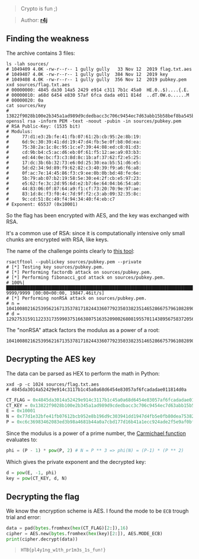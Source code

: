 > Crypto is fun ;)

> Author: **[r4j][author-profile]**

## Finding the weakness

The archive contains 3 files:

```shell
ls -lah sources/
# 1049409 4.0K -rw-r--r-- 1 gully gully   33 Nov 12  2019 flag.txt.aes
# 1049407 4.0K -rw-r--r-- 1 gully gully  384 Nov 12  2019 key
# 1049408 4.0K -rw-r--r-- 1 gully gully  356 Nov 12  2019 pubkey.pem
xxd sources/flag.txt.aes 
# 00000000: 4845 da30 14a5 2429 e914 c311 7b1c 45a0  HE.0..$)....{.E.
# 00000010: a68d 6454 e830 57af 6fca dada e011 814d  ..dT.0W.o......M
# 00000020: 0a
cat sources/key
# 13822f9028b100e2b345a1ad989d9cdedbacc3c706c9454ec7d63abb15b58bef8ba545bb0a3b883f91bf12ca12437eb42e26eff38d0bf4f31cf1ca21c080f11877a7bb5fa8ea97170c932226eab4812c821d082030100030d84ebc63fd8767cde994e0bd1a1f905c27fb0d7adb55e3a1f101d8b5b997ba6b1c09a5e1cc65a9206906ef5e01f13d7beeebdf389610fb54676f76ec0afc51a304403d44bb3c739fd8276f0895c3587a710d15e43fc67284070519e6e0810caf86b134f02ec54018
openssl rsa -inform PEM -text -noout -pubin -in sources/pubkey.pem
# RSA Public-Key: (1535 bit)
# Modulus:
#     77:d1:e3:2b:fe:41:fb:07:61:2b:cb:95:2e:8b:19:
#     6d:9c:30:39:41:dd:19:47:d4:fb:5e:0f:b8:0d:ea:
#     75:38:2a:1c:8c:95:1c:e7:39:44:08:ed:c8:01:d3:
#     cd:9b:b4:c5:ac:d6:eb:0f:61:f5:12:ae:a9:03:b3:
#     ed:44:0e:bc:f3:c3:8d:8c:1b:af:37:62:f2:e5:25:
#     17:dc:3b:6b:32:73:e6:0d:25:30:ea:b5:51:d6:e5:
#     5d:d2:34:9d:89:f9:62:82:c3:40:39:f9:a6:f6:a8:
#     0f:ac:7e:14:45:86:f3:c9:ee:0b:0b:bd:48:fe:6e:
#     5b:79:ab:07:b2:19:58:5e:30:e4:2f:cb:e5:97:23:
#     e5:62:fe:3c:2d:95:6d:e2:b7:6e:64:04:b6:54:a0:
#     44:83:06:0f:87:64:a9:f1:cf:73:20:70:9e:97:ae:
#     83:1d:8c:f3:f0:4c:7d:9f:f2:c3:ab:09:32:35:8c:
#     9c:cd:51:8c:49:f4:94:34:40:f4:eb:c7
# Exponent: 65537 (0x10001)
```

So the flag has been encrypted with AES, and the key was exchanged with RSA.

It's a common use of RSA: since it is computationally intensive only small chunks are encrypted with RSA, like keys.

The name of the challenge points clearly to [this tool][rsa-ctf-tool]:

```shell
rsactftool --publickey sources/pubkey.pem --private
# [*] Testing key sources/pubkey.pem.
# [*] Performing factordb attack on sources/pubkey.pem.
# [*] Performing fibonacci_gcd attack on sources/pubkey.pem.
# 100%|███████████████████████████████████████████████████████████████████████████████████████████| 9999/9999 [00:00<00:00, 19847.46it/s]
# [*] Performing nonRSA attack on sources/pubkey.pem.
# n = 10410080216253956216713537817182443360779235033823514652866757961082890116671874771565125457104853470727423173827404139905383330210096904014560996952285911^3
# d = 129275315911223317359903751663807516352090026808195570114389567583720564611378335627134085402837298827247544997735787221623420069090831026403341043627337118073514316414863510575197151252044137503590414785481554107787977492191190932914467213110568469344259204522660239854742719334572977699979751357274672629248833545002097445009562614595500619383316585368090022534207869125569280525912198666917266810668438225654808711335777444218772562879952971915504193507508773
```

The "nonRSA" attack factors the modulus as a power of a root:

```
10410080216253956216713537817182443360779235033823514652866757961082890116671874771565125457104853470727423173827404139905383330210096904014560996952285911
```

## Decrypting the AES key

The data can be parsed as HEX to perform the math in Python:

```shell
xxd -p -c 1024 sources/flag.txt.aes 
# 4845da3014a52429e914c3117b1c45a0a68d6454e83057af6fcadadae011814d0a
```

```python
CT_FLAG = 0x4845da3014a52429e914c3117b1c45a0a68d6454e83057af6fcadadae011814d0a
CT_KEY = 0x13822f9028b100e2b345a1ad989d9cdedbacc3c706c9454ec7d63abb15b58bef8ba545bb0a3b883f91bf12ca12437eb42e26eff38d0bf4f31cf1ca21c080f11877a7bb5fa8ea97170c932226eab4812c821d082030100030d84ebc63fd8767cde994e0bd1a1f905c27fb0d7adb55e3a1f101d8b5b997ba6b1c09a5e1cc65a9206906ef5e01f13d7beeebdf389610fb54676f76ec0afc51a304403d44bb3c739fd8276f0895c3587a710d15e43fc67284070519e6e0810caf86b134f02ec54018
E = 0x10001
N = 0x77d1e32bfe41fb07612bcb952e8b196d9c303941dd1947d4fb5e0fb80dea75382a1c8c951ce7394408edc801d3cd9bb4c5acd6eb0f61f512aea903b3ed440ebcf3c38d8c1baf3762f2e52517dc3b6b3273e60d2530eab551d6e55dd2349d89f96282c34039f9a6f6a80fac7e144586f3c9ee0b0bbd48fe6e5b79ab07b219585e30e42fcbe59723e562fe3c2d956de2b76e6404b654a04483060f8764a9f1cf7320709e97ae831d8cf3f04c7d9ff2c3ab0932358c9ccd518c49f4943440f4ebc7
P = 0xc6c36983462083ed3b98a4681b44a0a7cbd177d16b41a1ecc924ade2f5e9af0bfc3658e888624f4679240468b4e9a3cc592261e52e9ddee05742ccb1c20aa2d7
```

Since the modulus is a power of a prime number, the [Carmichael function][carmichael-function] evaluates to:

```python
phi = (P - 1) * pow(P, 2) # N = P ** 3 => phi(N) = (P-1) * (P ** 2)
```

Which gives the private exponent and the decrypted key:

```python
d = pow(E, -1, phi)
key = pow(CT_KEY, d, N)
```

## Decrypting the flag

We know the encryption scheme is AES. I found the mode to be `ECB` trough trial and error:

```python
data = pad(bytes.fromhex(hex(CT_FLAG)[2:]),16)
cipher = AES.new(bytes.fromhex(hex(key)[2:]), AES.MODE_ECB)
print(cipher.decrypt(data))
```

> `HTB{pl4y1ng_w1th_pr1m3s_1s_fun!}`

[author-profile]: https://app.hackthebox.com/users/13243
[carmichael-function]: https://en.wikipedia.org/wiki/Carmichael_function
[euler-totient]: https://en.wikipedia.org/wiki/Euler%27s_totient_function
[rsa-ctf-tool]: https://github.com/Ganapati/RsaCtfTool

